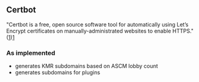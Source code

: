 ## Certbot

"Certbot is a free, open source software tool for automatically using Let’s Encrypt certificates on manually-administrated websites to enable HTTPS." ([1])[1]

### As implemented

* generates KMR subdomains based on ASCM lobby count
* generates subdomains for plugins


[1]: https://certbot.eff.org/
